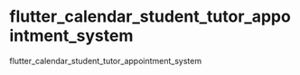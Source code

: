 # flutter_calendar_student_tutor_appointment_system
flutter_calendar_student_tutor_appointment_system
